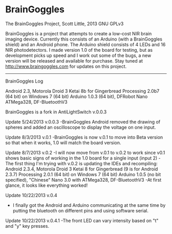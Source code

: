 BrainGoggles
============

The BrainGoggles Project, 
Scott Little, 2013
GNU GPLv3

BrainGoggles is a project that attempts to create a low-cost NIR brain imaging device.  Currently this consists of an Arduino (with a BrainGoggles shield) and an Android phone.  The Arduino shield consists of 4 LEDs and 16 NIR photodetectors.  I made version 1.0 of the board for testing, but as development picks up speed and I work out some of the bugs, a new version will be released and available for purchase.  Stay tuned at http://www.braingoggles.com for updates on this project.

-------------------------
BrainGoggles Log

Android 2.3, Motorola Droid 3
Ketai 8b for Gingerbread
Processing 2.0b7 (64 bit) on Windows 7 (64 bit)
Arduino 1.0.3 (64 bit), DFRobot Nano ATMega328, DF-BluetoothV3

BrainGoggles is a fork in AntiLightSwitch v.0.0.3

Update 5/24/2013 v.0.0.3
-BrainGoggles Android removed the drawing of spheres and added an oscilloscope to display the voltage on one input.

Update 8/3/2013 v.0.1
-BrainGoggles is now v.0.1 to move into Beta version so that when it works, 1.0 will match the board version.

Update 8/7/2013 v.0.2
-I will now move from v.0.1 to v.0.2 to work since v0.1 shows basic signs of working in the 1.0 board for a single input (input 2)
-The first thing I'm trying with v.0.2 is updating the IDEs and recompiling:
Android 2.3.4, Motorola Droid 3
Ketai 8 for Gingerbread (9 is for Android 2.3.7)
Processing 2.0.1 (64 bit) on Windows 7 (64 bit)
Arduino 1.0.5 (no bit specified), "Chinese" Nano 3.0 with ATMega328, DF-BluetoothV3
-At first glance, it looks like everything worked!

Update 10/22/2013 v.0.4
- I finally got the Android and Arduino communicating at the same time by putting the bluetooth on different pins and using software serial.

Update 10/22/2013 v.0.4.1
-The front LED can vary intensity based on "t" and "y" key presses.
